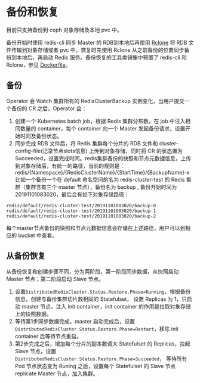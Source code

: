 # 备份和恢复

目前只支持备份到 ceph 对象存储及本地 pvc 中。

备份开始时使用 redis-cli 同步 Master 的 RDB到本地后再使用 [Rclone](https://rclone.org/) 将
RDB 文件传输到对象存储或者 pvc 中，恢复时先使用 Rclone 从之前备份的位置同步备份到本地后，再启动 Redis
服务。备份恢复的工具类镜像中预置了 redis-cli 和 Rclone，参见 [Dockerfile](hack/docker/redis-tools/Dockerfile)。

## 备份

Operator 会 Watch 集群所有的 RedisClusterBackup 实例变化，当用户提交一个备份的 CR 之后，Operator 会：

1. 创建一个 Kubernetes batch job，根据 Redis 集群分布数，在 job 中注入相同数量的 container，每个 container 向一个 Master 发起备份请求，设置开始时间及备份状态。
2. 同步完成 RDB 文件后，将 Redis 集群每个分片的 RDB 文件和 cluster-config-file(记录节点slots信息) 上传到对象存储，同时将 CR 的状态置为 Succeeded，设置完成时间。redis集群备份的快照和节点元数据信息，上传到对象存储后，有统一的路径，当前的规则是：redis/{Namespace}/{RedisClusterName}/{StartTime}/{BackupName}-x
比如一个备份一个在 default 命名空间的名为 redis-cluster-test 的 Redis 集群（集群含有三个 master 节点），备份名为 backup , 备份开始时间为 20191101083020，最后会有如下对象存储路径：

```
redis/default/redis-cluster-test/20191101083020/backup-0
redis/default/redis-cluster-test/20191101083020/backup-1
redis/default/redis-cluster-test/20191101083020/backup-2
```

每个master节点备份的快照和节点元数据信息会存储在上述路径，用户可以到相应的 bucket 中查看。

## 从备份恢复

从备份恢复和创建步骤不同，分为两阶段，第一阶段同步数据，从快照启动 Master 节点；第二阶段启动 Slave 节点。

1. 设置`DistributedRedisCluster.Status.Restore.Phase=Running`，根据备份信息，创建与备份集群切片数相同的 Statefulset，
设置 Replicas 为 1，只启动 master 节点，注入 init container，init container 的作用是拉取对象存储上的快照数据。
2. 等待第1步同步数据完成，master 启动完成后，设置`DistributedRedisCluster.Status.Restore.Phase=Restart`，移除
init container 后等待节点重启。
3. 第2步完成之后，增加每个分片的副本数调大 Statefulset 的 Replicas，拉起 Slave 节点，设置`DistributedRedisCluster.Status.Restore.Phase=Succeeded`，
等待所有 Pod 节点状态变为 Runing 之后，设置每个 Statefulset 的 Slave 节点 replicate Master 节点，加入集群。
